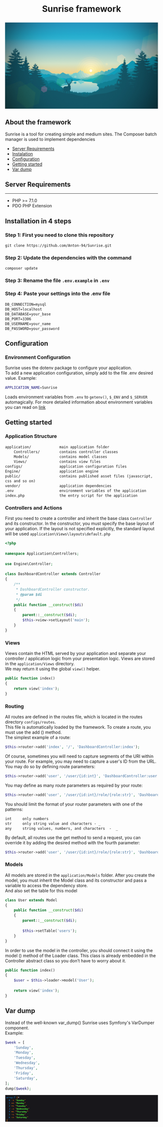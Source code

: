 **<p align="center">Sunrise framework</p>**
=====================
![Sunrise image](public/images/background.jpg)

**About the framework**
---------------------

Sunrise is a tool for creating simple and medium sites.
The Composer batch manager is used to implement dependencies

* [Server Requirements](#Server-Requirements)
* [Instalation](#Installation-in-4-steps)
* [Configuration](#Configuration)
* [Getting started](#Getting-started)
* [Var dump](#Var-dump)

## Server Requirements
---------------------

* PHP >= 7.1.0
* PDO PHP Extension

**Installation in 4 steps**
---------------------

### **Step 1: First you need to clone this repository**


```
git clone https://github.com/Anton-94/Sunrise.git
```

### **Step 2: Update the dependencies with the command**

```
composer update
```

### **Step 3: Rename the file ```.env.example``` in ```.env```**

### **Step 4: Paste your settings into the .env file**

```
DB_CONNECTION=mysql
DB_HOST=localhost
DB_DATABASE=your_base
DB_PORT=3306
DB_USERNAME=your_name
DB_PASSWORD=your_password

```
**Configuration**
-------------------
### **Environment Configuration**

Sunrise uses the dotenv package to configure your application.  
To add a new application configuration, simply add to the file .env desired value. Example:

```bash
APPLICATION_NAME=Sunrise
```
Loads environment variables from ```.env``` to ```getenv()```, ```$_ENV``` and ```$_SERVER``` automagically.
For more detailed information about environment variables you can read on [link](https://github.com/vlucas/phpdotenv)

**Getting started**
-------------------
### **Application Structure**
```
application/             main application folder
    Controllers/         contains controller classes
    Models/              contains model classes
    Views/               contains view files
configs/                 application configuration files
Engine/                  application engine
public/                  contains published asset files (javascript, css and so on)
vendor/                  application dependencies
.env                     environment variables of the application
index.php                the entry script for the application
```
### **Controllers and Actions**

First you need to create a controller and inherit the base class ```Controller``` and its constructor.
In the constructor, you must specify the base layout of your application. If the layout is not specified explicitly, the standard layout will be used ```application\Views\layouts\default.php``` 
```php
<?php

namespace Application\Controllers;

use Engine\Controller;

class DashboardController extends Controller
{
    /**
     * DashboardController constructor.
     * @param $di
     */
    public function __construct($di)
    {
        parent::__construct($di);
        $this->view->setLayout('main');
    }
}
```

### **Views**

Views contain the HTML served by your application and separate your controller / application logic from your presentation logic.
Views are stored in the ```application/Views``` directory.  
We may return it using the global ```view()``` helper.
```php
public function index()
{
    return view('index');
}
```
### **Routing**

All routes are defined in the routes file, which is located in the routes directory ```configs/routes```.  
This file is automatically loaded by the framework. To create a route, you must use the add () method.  
The simplest example of a route:
```php
$this->router->add('index', '/', 'DashboardController:index');
```
 
Of course, sometimes you will need to capture segments of the URI within your route. For example, you may need to capture a user's ID from the URL. You may do so by defining route parameters:
```php
$this->router->add('user', '/user/{id:int}', 'DashboardController:user');
```
You may define as many route parameters as required by your route:
```php
$this->router->add('user', '/user/{id:int}/role/{role:str}', 'DashboardController:user');
```
You should limit the format of your router parameters with one of the patterns:
```
int     only numbers
str     only string value and characters - _
any     string values, numbers, and characters  -  _
```
By default, all routes use the get method to send a request, you can override it by adding the desired method with the fourth parameter:
```php
$this->router->add('user', '/user/{id:int}/role/{role:str}', 'DashboardController:user', 'POST');
```
### **Models**
All models are stored in the ```application/Models``` folder.
After you create the model, you must inherit the Model class and its constructor and pass a variable to access the dependency store.  
And also set the table for this model
```php
class User extends Model
{
    public function __construct($di)
    {
        parent::__construct($di);

        $this->setTable('users');
    }
}
```
In order to use the model in the controller, you should connect it using the model () method of the Loader class. This class is already embedded in the Controller abstract class so you don’t have to worry about it.
```php
public function index()
{
    $user = $this->loader->model('User');

    return view('index');
}
```
**Var dump**
-------------------
Instead of the well-known var_dump() Sunrise uses Symfony's VarDumper component.  
Example:
```php
$week = [
    'Sunday',
    'Monday',
    'Tuesday',
    'Wednesday',
    'Thursday',
    'Friday',
    'Saturday',
];
dump($week);
```
![dump image](public/images/dump.jpg)
